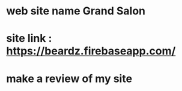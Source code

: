 # web site name Grand Salon

# site link : https://beardz.firebaseapp.com/

# make a review of my site  

